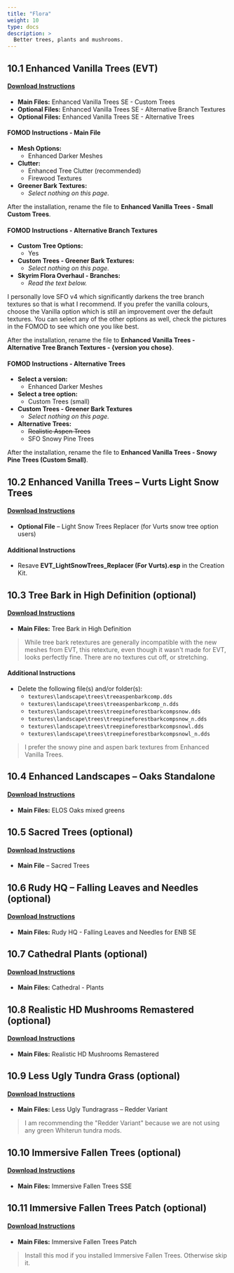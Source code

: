 ```yaml
---
title: "Flora"
weight: 10
type: docs
description: >
  Better trees, plants and mushrooms.
---
```


## 10.1 Enhanced Vanilla Trees (EVT)

#### [Download Instructions](https://www.nexusmods.com/skyrimspecialedition/mods/11008?tab=files)

- **Main Files:** Enhanced Vanilla Trees SE - Custom Trees
- **Optional Files:** Enhanced Vanilla Trees SE - Alternative Branch Textures
- **Optional Files:** Enhanced Vanilla Trees SE - Alternative Trees

#### FOMOD Instructions - Main File

- **Mesh Options:**
  * Enhanced Darker Meshes
- **Clutter:**
  * Enhanced Tree Clutter (recommended)
  * Firewood Textures
- **Greener Bark Textures:**
  * *Select nothing on this page.*

After the installation, rename the file to **Enhanced Vanilla Trees - Small Custom Trees**.

#### FOMOD Instructions - Alternative Branch Textures

- **Custom Tree Options:**
  - Yes
- **Custom Trees - Greener Bark Textures:**
  - *Select nothing on this page.*
- **Skyrim Flora Overhaul - Branches:**
  - *Read the text below.*

I personally love SFO v4 which significantly darkens the tree branch textures so that is what I recommend. If you prefer the vanilla colours, choose the Vanilla option which is still an improvement over the default textures. You can select any of the other options as well, check the pictures in the FOMOD to see which one you like best.

After the installation, rename the file to **Enhanced Vanilla Trees - Alternative Tree Branch Textures - {version you chose}**.

#### FOMOD Instructions - Alternative Trees

- **Select a version:**
  - Enhanced Darker Meshes
- **Select a tree option:**
  - Custom Trees (small)
- **Custom Trees - Greener Bark Textures**
  - *Select nothing on this page.*
- **Alternative Trees:**
  - ~~Realistic Aspen Trees~~
  - SFO Snowy Pine Trees

After the installation, rename the file to **Enhanced Vanilla Trees - Snowy Pine Trees (Custom Small)**.

## 10.2 Enhanced Vanilla Trees – Vurts Light Snow Trees

#### [Download Instructions](https://www.nexusmods.com/skyrim/mods/76086?tab=files)

* **Optional File** – Light Snow Trees Replacer (for Vurts snow tree option users)

#### Additional Instructions

* Resave **EVT_LightSnowTrees_Replacer (For Vurts).esp** in the Creation Kit.

## 10.3 Tree Bark in High Definition (optional)

#### [Download Instructions](https://www.nexusmods.com/skyrimspecialedition/mods/20336?tab=files)

* **Main Files:** Tree Bark in High Definition

> While tree bark retextures are generally incompatible with the new meshes from EVT, this retexture, even though it wasn't made for EVT, looks perfectly fine. There are no textures cut off, or stretching.

#### Additional Instructions

* Delete the following file(s) and/or folder(s):
  * `textures\landscape\trees\treeaspenbarkcomp.dds`
  * `textures\landscape\trees\treeaspenbarkcomp_n.dds`
  * `textures\landscape\trees\treepineforestbarkcompsnow.dds`
  * `textures\landscape\trees\treepineforestbarkcompsnow_n.dds`
  * `textures\landscape\trees\treepineforestbarkcompsnowl.dds`
  * `textures\landscape\trees\treepineforestbarkcompsnowl_n.dds`

> I prefer the snowy pine and aspen bark textures from Enhanced Vanilla Trees.

## 10.4 Enhanced Landscapes – Oaks Standalone

#### [Download Instructions](https://www.nexusmods.com/skyrimspecialedition/mods/27367?tab=files)

* **Main Files:** ELOS Oaks mixed greens

## 10.5 Sacred Trees (optional)

#### [Download Instructions](https://www.nexusmods.com/skyrimspecialedition/mods/26214?tab=files)

* **Main File** – Sacred Trees

## 10.6 Rudy HQ – Falling Leaves and Needles (optional)

#### [Download Instructions](https://www.nexusmods.com/skyrimspecialedition/mods/25939?tab=files)

* **Main Files:** Rudy HQ - Falling Leaves and Needles for ENB SE

## 10.7 Cathedral Plants (optional)

#### [Download Instructions](https://www.nexusmods.com/skyrimspecialedition/mods/26104?tab=files)

* **Main Files:** Cathedral - Plants

## 10.8 Realistic HD Mushrooms Remastered (optional)

#### [Download Instructions](https://www.nexusmods.com/skyrimspecialedition/mods/21996?tab=files)

* **Main Files:** Realistic HD Mushrooms Remastered

## 10.9 Less Ugly Tundra Grass (optional)

#### [Download Instructions](https://www.nexusmods.com/skyrimspecialedition/mods/26740?tab=files)

* **Main Files:** Less Ugly Tundragrass – Redder Variant

> I am recommending the "Redder Variant" because we are not using any green Whiterun tundra mods.

## 10.10 Immersive Fallen Trees (optional)

#### [Download Instructions](https://www.nexusmods.com/skyrimspecialedition/mods/8767?tab=files)

* **Main Files:** Immersive Fallen Trees SSE

## 10.11 Immersive Fallen Trees Patch (optional)

#### [Download Instructions](https://www.nexusmods.com/skyrimspecialedition/mods/27834?tab=files) 

* **Main Files:** Immersive Fallen Trees Patch

> Install this mod if you installed Immersive Fallen Trees. Otherwise skip it.
